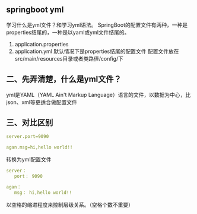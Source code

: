 
## springboot yml
学习什么是yml文件？和学习yml语法。
SpringBoot的配置文件有两种，一种是properties结尾的，一种是以yaml或yml文件结尾的。
1.	application.properties
1.	application.yml
默认情况下是properties结尾的配置文件
配置文件放在src/main/resources目录或者类路径/config/下


## 二、先弄清楚，什么是yml文件？
yml是YAML（YAML Ain't Markup Language）语言的文件，以数据为中心，比json、xml等更适合做配置文件

## 三、对比区别
``` yml
server.port=9090

agan.msg=hi,hello world!!
```
转换为yml配置文件
``` yml
server：
   port： 9090

agan：
   msg： hi,hello world!!
```
以空格的缩进程度来控制层级关系。（空格个数不重要）
